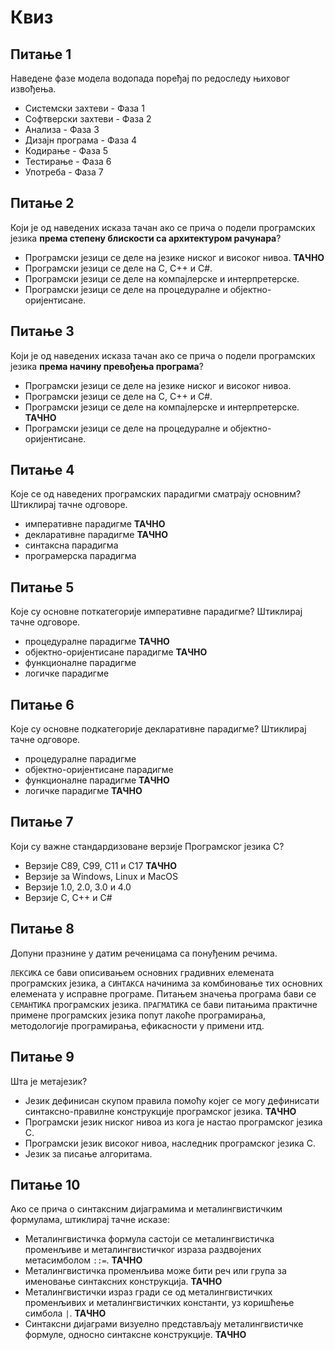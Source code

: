 # Квиз

## Питање 1

Наведене фазе модела водопада поређај по редоследу њиховог извођења.

* Системски захтеви - Фаза 1
* Софтверски захтеви - Фаза 2
* Анализа - Фаза 3
* Дизајн програма - Фаза 4
* Кодирање - Фаза 5
* Тестирање - Фаза 6
* Употреба - Фаза 7

## Питање 2

Који је од наведених исказа тачан ако се прича о подели програмских језика
**према степену блискости са архитектуром рачунара**?

* Програмски језици се деле на језике ниског и високог нивоа. **ТАЧНО**
* Програмски језици се деле на C, C++ и C#.
* Програмски језици се деле на компајлерске и интерпретерске.
* Програмски језици се деле на процедуралне и објектно-оријентисане.

## Питање 3

Који је од наведених исказа тачан ако се прича о подели програмских језика
**према начину превођења програма**?

* Програмски језици се деле на језике ниског и високог нивоа.
* Програмски језици се деле на C, C++ и C#.
* Програмски језици се деле на компајлерске и интерпретерске. **ТАЧНО**
* Програмски језици се деле на процедуралне и објектно-оријентисане.

## Питање 4

Које се од наведених програмских парадигми сматрају основним? Штиклирај тачне
одговоре.

* императивне парадигме **ТАЧНО**
* декларативне парадигме **ТАЧНО**
* синтаксна парадигма
* програмерска парадигма

## Питање 5

Које су основне поткатегорије императивне парадигме? Штиклирај тачне одговоре.

* процедуралне парадигме **ТАЧНО**
* објектно-оријентисане парадигме **ТАЧНО**
* функционалне парадигме
* логичке парадигме

## Питање 6

Које су основне подкатегорије декларативне парадигме? Штиклирај тачне одговоре.

* процедуралне парадигме
* објектно-оријентисане парадигме
* функционалне парадигме **ТАЧНО**
* логичке парадигме **ТАЧНО**

## Питање 7

Који су важне стандардизоване верзије Програмског језика C?

* Верзије C89, C99, C11 и C17 **ТАЧНО**
* Верзије за Windows, Linux и MacOS
* Верзије 1.0, 2.0, 3.0 и 4.0
* Верзије C, C++ и C#

## Питање 8

Допуни празнине у датим реченицама са понуђеним речима.

`ЛЕКСИКА` се бави описивањем основних градивних елемената програмских језика, а
`СИНТАКСА` начинима за комбиновање тих основних елемената у исправне програме.
Питањем значења програма бави се `СЕМАНТИКА` програмских језика. `ПРАГМАТИКА`
се бави питањима практичне примене програмских језика попут лакоће
програмирања, методологије програмирања, ефикасности у примени итд.

## Питање 9

Шта је метајезик?

* Језик дефинисан скупом правила помоћу којег се могу дефинисати
синтаксно-правилне конструкције програмског језика. **ТАЧНО**
* Програмски језик ниског нивоа из кога је настао програмског језика C.
* Програмски језик високог нивоа, наследник програмског језика C.
* Језик за писање алгоритама.

## Питање 10

Ако се прича о синтаксним дијаграмима и металингвистичким формулама, штиклирај
тачне исказе:

* Металингвистичка формула састоји се металингвистичка променљиве и
металингвистичког израза раздвојених метасимболом `::=`. **ТАЧНО**
* Металингвистичка променљива може бити реч или група за именовање синтаксних
конструкција. **ТАЧНО**
* Металингвистички израз гради се од металингвистичких променљивих и
металингвистичких константи, уз коришћење симбола `|`. **ТАЧНО**
* Синтаксни дијаграми визуелно представљају металингвистичке формуле, односно
синтаксне конструкције. **ТАЧНО**
